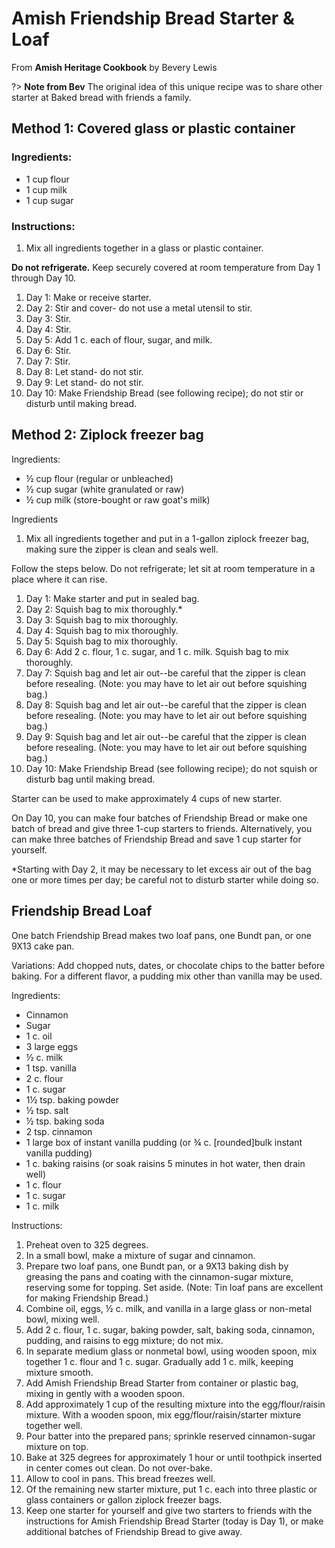 # Amish Friendship Bread Starter & Loaf

From **Amish Heritage Cookbook** by Bevery Lewis

?> **Note from Bev** The original idea of this unique recipe was to share other starter at Baked bread with friends a family.


## Method 1: Covered glass or plastic container

### Ingredients:  

- 1 cup flour
- 1 cup milk
- 1 cup sugar

### Instructions: 

1. Mix all ingredients together in a glass or plastic container.

**Do not refrigerate.** Keep securely covered at room temperature from Day 1 through Day 10.
1. Day 1: Make or receive starter.
2. Day 2: Stir and cover- do not use a metal utensil to stir.
3. Day 3: Stir.
4. Day 4: Stir.
5. Day 5: Add 1 c. each of flour, sugar, and milk.
6. Day 6: Stir.
7. Day 7: Stir.
8. Day 8: Let stand- do not stir.
9. Day 9: Let stand- do not stir.
10. Day 10: Make Friendship Bread (see following recipe); do not stir or disturb until making bread.
	
## Method 2: Ziplock freezer bag

Ingredients:
- ½ cup flour (regular or unbleached)
- ½ cup sugar (white granulated or raw)
- ½ cup milk (store-bought or raw goat's milk)

Ingredients

1. Mix all ingredients together and put in a 1-gallon ziplock freezer bag, making sure the zipper is clean and seals well. 

Follow the steps below. 
Do not refrigerate; let sit at room temperature in a place where it can rise.
1. Day 1: Make starter and put in sealed bag.
2. Day 2: Squish bag to mix thoroughly.*
3. Day 3: Squish bag to mix thoroughly.
4. Day 4: Squish bag to mix thoroughly.
5. Day 5: Squish bag to mix thoroughly.
6. Day 6: Add 2 c. flour, 1 c. sugar, and 1 c. milk. Squish bag to mix thoroughly.
7. Day 7: Squish bag and let air out--be careful that the zipper is clean before resealing. (Note: you may have to let air out before squishing bag.)
8. Day 8: Squish bag and let air out--be careful that the zipper is clean before resealing. (Note: you may have to let air out before squishing bag.)
9. Day 9: Squish bag and let air out--be careful that the zipper is clean before resealing. (Note: you may have to let air out before squishing bag.)
10. Day 10: Make Friendship Bread (see following recipe); do not squish or disturb bag until making bread.


Starter can be used to make approximately 4 cups of new starter.

On Day 10, you can make four batches of Friendship Bread or make one batch of bread and give three 1-cup starters to friends.
Alternatively, you can make three batches of Friendship Bread and save 1 cup starter for yourself.

*Starting with Day 2, it may be necessary to let excess air out of the bag one or more times per day; be careful not to disturb starter while doing so.


## Friendship Bread Loaf

One batch Friendship Bread makes two loaf pans, one Bundt pan, or one 9X13 cake pan.

Variations: 
Add chopped nuts, dates, or chocolate chips to the batter before baking. 
For a different flavor, a pudding mix other than vanilla may be used.

Ingredients: 

- Cinnamon
- Sugar
- 1 c. oil
- 3 large eggs
- ½ c. milk
- 1 tsp. vanilla
- 2 c. flour
- 1 c. sugar
- 1½ tsp. baking powder
- ½ tsp. salt
- ½ tsp. baking soda
- 2 tsp. cinnamon
- 1 large box of instant vanilla pudding (or ¾ c. [rounded]bulk instant vanilla pudding)
- 1 c. baking raisins (or soak raisins 5 minutes in hot water, then drain well)
- 1 c. flour
- 1 c. sugar
- 1 c. milk

Instructions:

1. Preheat oven to 325 degrees. 
2. In a small bowl, make a mixture of sugar and cinnamon. 
3. Prepare two loaf pans, one Bundt pan, or a 9X13 baking dish by greasing the pans and coating with the cinnamon-sugar mixture, reserving some for topping. Set aside.
(Note: Tin loaf pans are excellent for making Friendship Bread.)
4. Combine oil, eggs, ½ c. milk, and vanilla in a large glass or non-metal bowl, mixing well. 
5. Add 2 c. flour, 1 c. sugar, baking powder, salt, baking soda, cinnamon, pudding, and raisins to egg mixture; do not mix.
6. In separate medium glass or nonmetal bowl, using wooden spoon, mix together 1 c. flour and 1 c. sugar. Gradually add 1 c. milk, keeping mixture smooth. 
7. Add Amish Friendship Bread Starter from container or plastic bag, mixing in gently with a wooden spoon.
8. Add approximately 1 cup of the resulting mixture into the egg/flour/raisin mixture. With a wooden spoon, mix egg/flour/raisin/starter mixture together well.
9. Pour batter into the prepared pans; sprinkle reserved cinnamon-sugar mixture on top. 
10. Bake at 325 degrees for approximately 1 hour or until toothpick inserted in center comes out clean. Do not over-bake. 
11. Allow to cool in pans. This bread freezes well.
12. Of the remaining new starter mixture, put 1 c. each into three plastic or glass containers or gallon ziplock freezer bags. 
13. Keep one starter for yourself and give two starters to friends with the instructions for Amish Friendship Bread Starter (today is Day 1), or make additional batches of Friendship Bread to give away.



